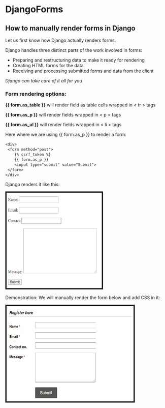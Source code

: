 # DjangoForms
## How to manually render forms in Django

Let us first know how Django actually renders forms.

Django handles three distinct parts of the work involved in forms:
* Preparing and restructuring data to make it ready for rendering
* Creating HTML forms for the data
* Receiving and processing submitted forms and data from the client


*Django can take care of it all for you*

### Form rendering options: 

**{{ form.as_table }}** will render field as table cells wrapped in < tr > tags
  
**{{ form.as_p }}** will render fields wrapped in < p > tags
  
**{{ form.as_ul }}** will render fields wrapped in < li > tags
  
Here where we are using {{ form.as_p }} to render a form:
```
<div>
 <form method="post">
    {% csrf_token %}
    {{ form.as_p }}
    <input type="submit" value="Submit">
 </form> 
</div>
```
Django renders it like this:

<img src="images/form.PNG" width="300" height="300" border="4">

Demonstration:
We will manually render the form below and add CSS in it:

<img src="images/Capture.PNG" width="400" height="300" border="4">

